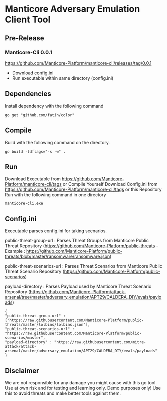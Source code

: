 # Manticore Adversary Emulation Client Tool

## Pre-Release 

### Manticore-Cli 0.0.1

https://github.com/Manticore-Platform/manticore-cli/releases/tag/0.0.1 


- Download config.ini
- Run executable within same directory (config.ini)


## Dependencies

Install dependency with the following command 

```
go get "github.com/fatih/color"
```

## Compile

Build with the following command on the directory.

```
go build -ldflags="-s -w" .
```

## Run

Download Executable from https://github.com/Manticore-Platform/manticore-cli/tags or Compile Yourself 
Download Config.ini from https://github.com/Manticore-Platform/manticore-cli/tags or this Repository
Run with the following command in one directory

```
manticore-cli.exe
```


## Config.ini

Executable parses config.ini for taking scenarios.

public-threat-group-url : Parses Threat Groups from Manticore Public Threat Repository (https://github.com/Manticore-Platform/public-threats - Example : https://github.com/Manticore-Platform/public-threats/blob/master/ransomware/ransomware.json)

public-threat-scenarios-url : Parses Threat Scenarios from Manticore Public Threat Scenario Repository (https://github.com/Manticore-Platform/public-scenarios)

payload-directory : Parses Payload used by Manticore Threat Scenario Repository (https://github.com/Manticore-Platform/attack-arsenal/tree/master/adversary_emulation/APT29/CALDERA_DIY/evals/payloads)

```
{
"public-threat-group-url" : ["https://raw.githubusercontent.com/Manticore-Platform/public-threats/master/lolbins/lolbins.json"],
"public-threat-scenarios-url" : "https://raw.githubusercontent.com/Manticore-Platform/public-scenarios/master",
"payload-directory" : "https://raw.githubusercontent.com/mitre-attack/attack-arsenal/master/adversary_emulation/APT29/CALDERA_DIY/evals/payloads"
}

```

## Disclaimer

We are not responsible for any damage you might cause with this go tool. Use at own risk and for testing and learning only. Demo purposes only! Use this to avoid threats and make better tools against them.
